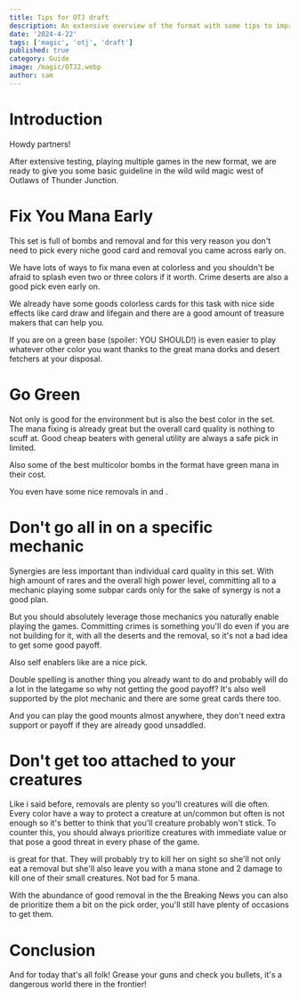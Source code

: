 ```yaml
---
title: Tips for OTJ draft
description: An extensive overview of the format with some tips to improve your draft.
date: '2024-4-22'
tags: ['magic', 'otj', 'draft']
published: true
category: Guide
image: /magic/OTJ2.webp
author: sam
---
```


<script>
  import CardName from '$lib/components/cardName.svelte'
  import CardImage from '$lib/components/cardImage.svelte'
</script>

# Introduction

Howdy partners!

After extensive testing, playing multiple games in the new format, we are ready to give you some basic guideline in the wild wild magic west of Outlaws of Thunder Junction.

# Fix You Mana Early

This set is full of bombs and removal and for this very reason you don't need to pick every niche good card and removal you came across early on.

We have lots of ways to fix mana even at colorless and you shouldn't be afraid to splash even two or three colors if it worth. Crime deserts are also a good pick even early on.

<div class="flex justify-between w-full">
  <CardImage cardName="Bandit's Haul" />
  <CardImage cardName="Oasis Gardener" />
</div>

We already have some goods colorless cards for this task with nice side effects like card draw and lifegain and there are a good amount of treasure makers that can help you.

If you are on a green base (spoiler: YOU SHOULD!) is even easier to play whatever other color you want thanks to the great mana dorks and desert fetchers at your disposal.

<div class="flex justify-between w-full">
  <CardImage cardName="Hardbristle Bandit" />
  <CardImage cardName="Outcaster Greenblade" />
  <CardImage cardName="Spinewoods Armadillo" />  
</div>

# Go Green

Not only is good for the environment but is also the best color in the set.
The mana fixing is already great but the overall card quality is nothing to scuff at.
Good cheap beaters with general utility are always a safe pick in limited.

<div class="flex justify-between w-full">
  <CardImage cardName="Freestrider Lookout" />
  <CardImage cardName="Aloe Alchemist" />
  <CardImage cardName="Colossal Rattlewurm" />  
</div>

Also some of the best multicolor bombs in the format have green mana in their cost.

<div class="flex justify-between w-full">
  <CardImage cardName="Bonny Pall, Clearcutter" />
  <CardImage cardName="Roxanne, Starfall Savant" />
  <CardImage cardName="Oko, Thief of Crowns" />  
</div>

You even have some nice removals in <CardName cardName="Savage Smash"/> and <CardName cardName="Throw from the Saddle" />.

# Don't go all in on a specific mechanic

Synergies are less important than individual card quality in this set. With high amount of rares and the overall high power level, committing all to a mechanic playing some subpar cards only for the sake of synergy is not a good plan.

But you should absolutely leverage those mechanics you naturally enable playing the games.
Committing crimes is something you'll do even if you are not building for it, with all the deserts and the removal, so it's not a bad idea to get some good payoff.

<div class="flex justify-between w-full">
  <CardImage cardName="Intimidation Campaign" />
  <CardImage cardName="Magda, the Hoardmaster" />
  <CardImage cardName="Marauding Sphinx" />  
</div>

Also self enablers like <CardName cardName="Blood Hustler" /> are a nice pick.

Double spelling is another thing you already want to do and probably will do a lot in the lategame so why not getting the good payoff? It's also well supported by the plot mechanic and there are some great cards there too.

<div class="flex justify-between w-full">
  <CardImage cardName="Kraum, Violent Cacophony" />
  <CardImage cardName="Loan Shark" />
  <CardImage cardName="Dust Animus" />  
</div>

And you can play the good mounts almost anywhere, they don't need extra support or payoff if they are already good unsaddled.

<div class="flex justify-between w-full">
  <CardImage cardName="The Gitrog, Ravenous Ride" />
  <CardImage cardName="Seraphic Steed" />
  <CardImage cardName="Calamity, Galloping Inferno" />  
</div>

# Don't get too attached to your creatures

Like i said before, removals are plenty so you'll creatures will die often. Every color have a way to protect a creature at un/common but often is not enough so it's better to think that you'll creature probably won't stick.
To counter this, you should always prioritize creatures with immediate value or that pose a good threat in every phase of the game.

<CardName cardName="Roxanne, Starfall Savant"/> is great for that. They will probably try to kill her on sight so she'll not only eat a removal but she'll also leave you with a mana stone and 2 damage to kill one of their small creatures. Not bad for 5 mana.


<div class="flex justify-between w-full">
  <CardImage cardName="Irascible Wolverine" />
  <CardImage cardName="Outlaw Stitcher" />
</div>


<div class="flex justify-between w-full">
  <CardImage cardName="Shepherd of the Clouds" />
  <CardImage cardName="Spinewoods Paladin" />
</div>

With the abundance of good removal in the the Breaking News you can also de prioritize them a bit on the pick order, you'll still have plenty of occasions to get them.

# Conclusion

And for today that's all folk! Grease your guns and check you bullets, it's a dangerous world there in the frontier!